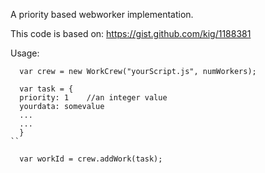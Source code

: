 A priority based webworker implementation.

This code is based on: https://gist.github.com/kig/1188381


Usage:

```
  var crew = new WorkCrew("yourScript.js", numWorkers);

  var task = {
  priority: 1    //an integer value
  yourdata: somevalue
  ...
  ...
  }
``

  var workId = crew.addWork(task);


